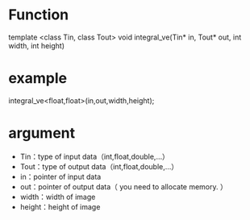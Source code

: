 # Function

template <class Tin, class Tout> void integral_ve(Tin* in, Tout* out, int width, int height)

# example

integral_ve<float,float>(in,out,width,height);

# argument
 - Tin：type of input data（int,float,double,…）
 - Tout：type of output data（int,float,double,…）
 - in：pointer of input data
 - out：pointer of output data（ you need to allocate memory. ）
 - width：width of image
 - height：height of image


